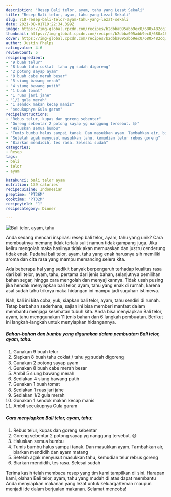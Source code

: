 ```yaml
---
description: "Resep Bali telor, ayam, tahu yang Lezat Sekali"
title: "Resep Bali telor, ayam, tahu yang Lezat Sekali"
slug: 718-resep-bali-telor-ayam-tahu-yang-lezat-sekali
date: 2021-08-01T19:22:34.399Z
image: https://img-global.cpcdn.com/recipes/b2dbba095abb9ec0/680x482cq70/bali-telor-ayam-tahu-foto-resep-utama.jpg
thumbnail: https://img-global.cpcdn.com/recipes/b2dbba095abb9ec0/680x482cq70/bali-telor-ayam-tahu-foto-resep-utama.jpg
cover: https://img-global.cpcdn.com/recipes/b2dbba095abb9ec0/680x482cq70/bali-telor-ayam-tahu-foto-resep-utama.jpg
author: Justin Phelps
ratingvalue: 4.6
reviewcount: 5
recipeingredient:
- "9 buah telur"
- "8 buah tahu coklat  tahu yg sudah digoreng"
- "2 potong sayap ayam"
- "8 buah cabe merah besar"
- "5 siung bawang merah"
- "4 siung bawang putih"
- "1 buah tomat"
- "1 ruas jari jahe"
- "1/2 gula merah"
- "1 sendok makan kecap manis"
- "secukupnya Gula garam"
recipeinstructions:
- "Rebus telur, kupas dan goreng sebentar"
- "Goreng sebentar 2 potong sayap yg nanggung tersebut. 😅"
- "Haluskan semua bumbu"
- "Tumis bumbu halus sampai tanak. Dan masukkan ayam. Tambahkan air, biarkan mendidih dan ayam matang"
- "Setelah agak menyusut masukkan tahu, kemudian telur rebus goreng"
- "Biarkan mendidih, tes rasa. Selesai sudah"
categories:
- Resep
tags:
- bali
- telor
- ayam

katakunci: bali telor ayam 
nutrition: 139 calories
recipecuisine: Indonesian
preptime: "PT36M"
cooktime: "PT32M"
recipeyield: "1"
recipecategory: Dinner

---
```



![Bali telor, ayam, tahu](https://img-global.cpcdn.com/recipes/b2dbba095abb9ec0/680x482cq70/bali-telor-ayam-tahu-foto-resep-utama.jpg)

Anda sedang mencari inspirasi resep bali telor, ayam, tahu yang unik? Cara membuatnya memang tidak terlalu sulit namun tidak gampang juga. Jika keliru mengolah maka hasilnya tidak akan memuaskan dan justru cenderung tidak enak. Padahal bali telor, ayam, tahu yang enak harusnya sih memiliki aroma dan cita rasa yang mampu memancing selera kita.

Ada beberapa hal yang sedikit banyak berpengaruh terhadap kualitas rasa dari bali telor, ayam, tahu, pertama dari jenis bahan, selanjutnya pemilihan bahan segar, hingga cara mengolah dan menyajikannya. Tidak usah pusing jika hendak menyiapkan bali telor, ayam, tahu yang enak di rumah, karena asal sudah tahu triknya maka hidangan ini mampu jadi suguhan istimewa.




Nah, kali ini kita coba, yuk, siapkan bali telor, ayam, tahu sendiri di rumah. Tetap berbahan sederhana, sajian ini bisa memberi manfaat dalam membantu menjaga kesehatan tubuh kita. Anda bisa menyiapkan Bali telor, ayam, tahu menggunakan 11 jenis bahan dan 6 langkah pembuatan. Berikut ini langkah-langkah untuk menyiapkan hidangannya.

<!--inarticleads1-->

##### Bahan-bahan dan bumbu yang digunakan dalam pembuatan Bali telor, ayam, tahu:

1. Gunakan 9 buah telur
1. Siapkan 8 buah tahu coklat / tahu yg sudah digoreng
1. Gunakan 2 potong sayap ayam
1. Gunakan 8 buah cabe merah besar
1. Ambil 5 siung bawang merah
1. Sediakan 4 siung bawang putih
1. Gunakan 1 buah tomat
1. Sediakan 1 ruas jari jahe
1. Sediakan 1/2 gula merah
1. Gunakan 1 sendok makan kecap manis
1. Ambil secukupnya Gula garam




<!--inarticleads2-->

##### Cara menyiapkan Bali telor, ayam, tahu:

1. Rebus telur, kupas dan goreng sebentar
1. Goreng sebentar 2 potong sayap yg nanggung tersebut. 😅
1. Haluskan semua bumbu
1. Tumis bumbu halus sampai tanak. Dan masukkan ayam. Tambahkan air, biarkan mendidih dan ayam matang
1. Setelah agak menyusut masukkan tahu, kemudian telur rebus goreng
1. Biarkan mendidih, tes rasa. Selesai sudah




Terima kasih telah membaca resep yang tim kami tampilkan di sini. Harapan kami, olahan Bali telor, ayam, tahu yang mudah di atas dapat membantu Anda menyiapkan makanan yang lezat untuk keluarga/teman maupun menjadi ide dalam berjualan makanan. Selamat mencoba!
